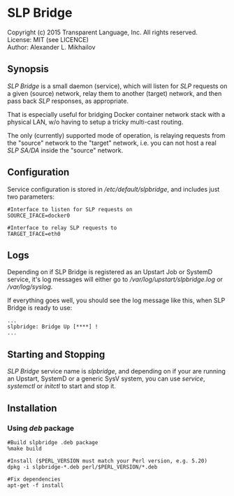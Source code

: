 # SLP Bridge

Copyright (c) 2015 Transparent Language, Inc.  All rights reserved.  
License: MIT (see LICENCE)  
Author: Alexander L. Mikhailov  

## Synopsis

*SLP Bridge* is a small daemon (service), which will listen for *SLP* requests
on a given (source) network, relay them to another (target) network, and then pass back *SLP* responses,
as appropriate.

That is especially useful for bridging Docker container network stack
with a physical LAN, w/o having to setup a tricky multi-cast routing.

The only (currently) supported mode of operation, is relaying requests from 
the "source" network to the "target" network, i.e. you can not host a real *SLP SA/DA* inside the "source" network.

## Configuration

Service configuration is stored in */etc/default/slpbridge*,
and includes just two parameters:

    #Interface to listen for SLP requests on
    SOURCE_IFACE=docker0

    #Interface to relay SLP requests to
    TARGET_IFACE=eth0

## Logs 

Depending on if SLP Bridge is registered as an Upstart Job or SystemD service,
it's log messages will either go to */var/log/upstart/slpbridge.log* or */var/log/syslog*.

If everything goes well, you should see the log message like this, when SLP Bridge is ready to use:

    ...
    slpbridge: Bridge Up [****] !
    ...

## Starting and Stopping 

*SLP Bridge* service name is *slpbridge*, and depending on if your are running an Upstart, SystemD or a generic SysV system,
you can use *service*, *systemctl* or *initctl* to start and stop it.

## Installation

### Using *deb* package


```
#Build slpbridge .deb package
%make build

#Install ($PERL_VERSION must match your Perl version, e.g. 5.20)
dpkg -i slpbridge-*.deb perl/$PERL_VERSION/*.deb

#Fix dependencies
apt-get -f install
```
